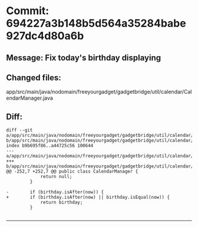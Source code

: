 # Commit: 694227a3b148b5d564a35284babe927dc4d80a6b
## Message: Fix today's birthday displaying
## Changed files:
app/src/main/java/nodomain/freeyourgadget/gadgetbridge/util/calendar/CalendarManager.java

## Diff:
```
diff --git a/app/src/main/java/nodomain/freeyourgadget/gadgetbridge/util/calendar/CalendarManager.java b/app/src/main/java/nodomain/freeyourgadget/gadgetbridge/util/calendar/CalendarManager.java
index b9b695f86..a44725c56 100644
--- a/app/src/main/java/nodomain/freeyourgadget/gadgetbridge/util/calendar/CalendarManager.java
+++ b/app/src/main/java/nodomain/freeyourgadget/gadgetbridge/util/calendar/CalendarManager.java
@@ -252,7 +252,7 @@ public class CalendarManager {
             return null;
         }
 
-        if (birthday.isAfter(now)) {
+        if (birthday.isAfter(now) || birthday.isEqual(now)) {
             return birthday;
         }
 
```
-----------------------------------
